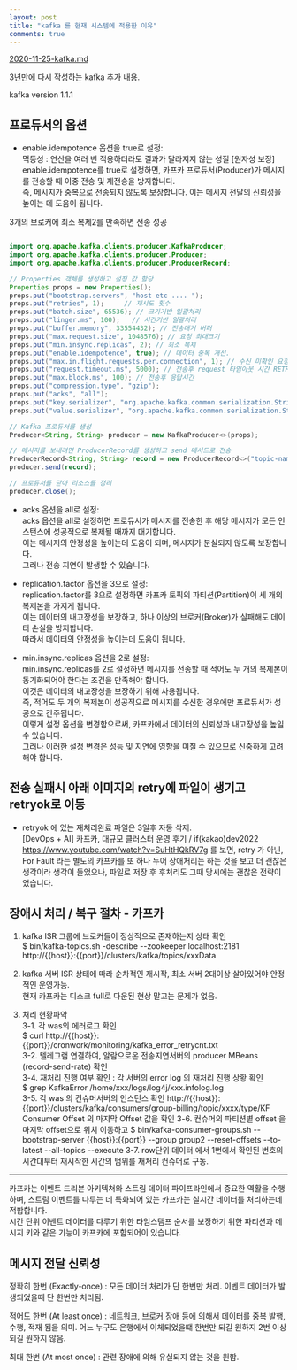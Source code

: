 ```yaml
---
layout: post
title: "kafka 를 현재 시스템에 적용한 이유"
comments: true
---
```


[2020-11-25-kafka.md](2020-11-25-kafka.md)

3년만에 다시 작성하는 kafka 추가 내용.

kafka version 1.1.1



## 프로듀서의 옵션
- enable.idempotence 옵션을 true로 설정:  
  멱등성 : 연산을 여러 번 적용하더라도 결과가 달라지지 않는 성질 [원자성 보장]  
  enable.idempotence를 true로 설정하면,
  카프카 프로듀서(Producer)가 메시지를 전송할 때 이중 전송 및 재전송을 방지합니다.  
  즉, 메시지가 중복으로 전송되지 않도록 보장합니다.
  이는 메시지 전달의 신뢰성을 높이는 데 도움이 됩니다.

3개의 브로커에 최소 복제2를 만족하면 전송 성공  


```java

import org.apache.kafka.clients.producer.KafkaProducer;
import org.apache.kafka.clients.producer.Producer;
import org.apache.kafka.clients.producer.ProducerRecord;

// Properties 객체를 생성하고 설정 값 할당
Properties props = new Properties();
props.put("bootstrap.servers", "host etc .... ");
props.put("retries", 1);     // 재시도 횟수
props.put("batch.size", 65536); // 크기기반 일괄처리
props.put("linger.ms", 100);   // 시간기반 일괄처리
props.put("buffer.memory", 33554432); // 전송대기 버퍼
props.put("max.request.size", 1048576); // 요청 최대크기
props.put("min.insync.replicas", 2); // 최소 복제
props.put("enable.idempotence", true); // 데이터 중복 개선.
props.put("max.in.flight.requests.per.connection", 1); // 수신 미확인 요청의 최대 수
props.put("request.timeout.ms", 5000); // 전송후 request 타임아웃 시간 RETRY
props.put("max.block.ms", 100); // 전송후 응답시간
props.put("compression.type", "gzip");
props.put("acks", "all");
props.put("key.serializer", "org.apache.kafka.common.serialization.StringSerializer");
props.put("value.serializer", "org.apache.kafka.common.serialization.StringSerializer");

// Kafka 프로듀서를 생성
Producer<String, String> producer = new KafkaProducer<>(props);

// 메시지를 보내려면 ProducerRecord를 생성하고 send 메서드로 전송
ProducerRecord<String, String> record = new ProducerRecord<>("topic-name", "key", "value");
producer.send(record);

// 프로듀서를 닫아 리소스를 정리
producer.close();

```

- acks 옵션을 all로 설정:  
acks 옵션을 all로 설정하면 프로듀서가 메시지를 전송한 후 해당 메시지가 모든 인스턴스에 성공적으로 복제될 때까지 대기합니다.  
이는 메시지의 안정성을 높이는데 도움이 되며, 메시지가 분실되지 않도록 보장합니다.  
그러나 전송 지연이 발생할 수 있습니다.  

- replication.factor 옵션을 3으로 설정:  
replication.factor를 3으로 설정하면 카프카 토픽의 파티션(Partition)이 세 개의 복제본을 가지게 됩니다.  
이는 데이터의 내고장성을 보장하고, 하나 이상의 브로커(Broker)가 실패해도 데이터 손실을 방지합니다.   
따라서 데이터의 안정성을 높이는데 도움이 됩니다.

- min.insync.replicas 옵션을 2로 설정:  
min.insync.replicas를 2로 설정하면 메시지를 전송할 때 적어도 두 개의 복제본이 동기화되어야 한다는 조건을 만족해야 합니다.  
이것은 데이터의 내고장성을 보장하기 위해 사용됩니다.   
즉, 적어도 두 개의 복제본이 성공적으로 메시지를 수신한 경우에만 프로듀서가 성공으로 간주됩니다.  
이렇게 설정 옵션을 변경함으로써, 카프카에서 데이터의 신뢰성과 내고장성을 높일 수 있습니다.   
그러나 이러한 설정 변경은 성능 및 지연에 영향을 미칠 수 있으므로 신중하게 고려해야 합니다.  


## 전송 실패시 아래 이미지의 retry에 파일이 생기고 retryok로 이동
- retryok 에 있는 재처리완료 파일은 3일후 자동 삭제.    
[DevOps + AI] 카프카, 대규모 클러스터 운영 후기 / if(kakao)dev2022
https://www.youtube.com/watch?v=SuHtHQkRV7g
를 보면, retry 가 아닌, For Fault 라는 별도의 카프카를 또 하나 두어 장애처리는 하는 것을 보고 더 괜찮은 생각이라 생각이 들었으나, 
파일로 저장 후 후처리도 그때 당시에는 괜찮은 전략이었습니다. 


## 장애시 처리 / 복구 절차 - 카프카

1. kafka ISR 그룹에 브로커들이 정상적으로 존재하는지 상태 확인  
  $ bin/kafka-topics.sh -describe --zookeeper localhost:2181  
  http://{{host}}:{{port}}/clusters/kafka/topics/xxxData  

2. kafka 서버 ISR 상태에 따라 순차적인 재시작, 최소 서버 2대이상 살아있어야 안정적인 운영가능.  
현재 카프카는 디스크 full로 다운된 현상 말고는 문제가 없음.

3. 처리 현황파악  
3-1. 각 was의 에러로그 확인  
   $ curl http://{{host}}:{{port}}/cronwork/monitoring/kafka_error_retrycnt.txt  
3-2. 텔레그램 연결하여, 알람으로온 전송지연서버의 producer MBeans (record-send-rate) 확인  
3-4. 재처리 진행 여부 확인 :
   각 서버의 error log 의 재처리 진행 상황 확인  
   $ grep KafkaError /home/xxx/logs/log4j/xxx.infolog.log    
3-5. 각 was 의 컨슈머서버의 인스턴스 확인
   http://{{host}}:{{port}}/clusters/kafka/consumers/group-billing/topic/xxxx/type/KF
   Consumer Offset 의 마지막 Offset 값을 확인
3-6. 컨슈머의 파티션별 offset 을 마지막 offset으로 위치 이동하고
   $ bin/kafka-consumer-groups.sh --bootstrap-server {{host}}:{{port}} --group group2 --reset-offsets --to-latest --all-topics --execute
3-7. row단위 데이터 에서 1번에서 확인된 번호의 시간대부터 재시작한 시간의 범위를 재처리 컨슈머로 구동.

-----

카프카는 이벤트 드리븐 아키텍쳐와 스트림 데이터 파이프라인에서 중요한 역활을 수행하며, 
스트림 이벤트를 다루는 데 특화되어 있는 카프카는 실시간 데이터를 처리하는데 적합합니다.  
시간 단위 이벤트 데이터를 다루기 위한 타임스탬프 순서를 보장하기 위한 파티션과 메시지 키와 같은 기능이 카프카에 포함되어이 있습니다.    


## 메시지 전달 신뢰성

정확히 한번 (Exactly-once) : 
모든 데이터 처리가 단 한번만 처리.
이벤트 데이터가 발생되었을때 단 한번만 처리됨.

적어도 한번 (At least once) : 
네트워크, 브로커 장애 등에 의해서 데이터를 중복 발행, 수행, 적재 됨을 의미.
어느 누구도 은행에서 이체되었을떄 한번만 되길 원하지 2번 이상 되길 원하지 않음.

최대 한번 (At most once) : 
관련 장애에 의해 유실되지 않는 것을 원함. 